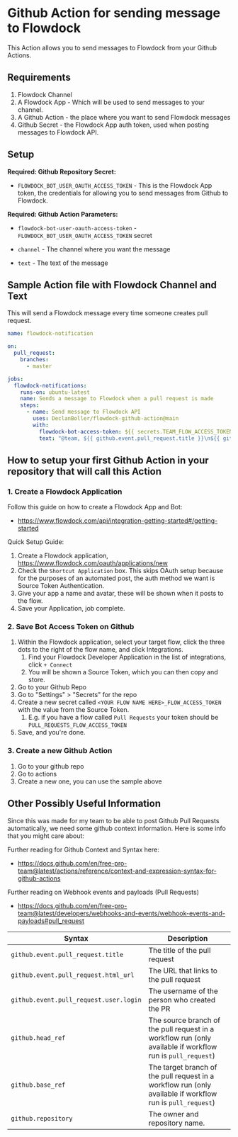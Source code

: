 # Github Action for sending message to Flowdock

This Action allows you to send messages to Flowdock from your Github Actions.

## Requirements

1. Flowdock Channel
2. A Flowdock App - Which will be used to send messages to your channel.
3. A Github Action - the place where you want to send Flowdock messages
4. Github Secret - the Flowdock App auth token, used when posting messages to Flowdock API.

## Setup

**Required: Github Repository Secret:**

- `FLOWDOCK_BOT_USER_OAUTH_ACCESS_TOKEN` - This is the Flowdock App token, the credentials for allowing you to send messages from Github to Flowdock.

**Required: Github Action Parameters:**

- `flowdock-bot-user-oauth-access-token` - `FLOWDOCK_BOT_USER_OAUTH_ACCESS_TOKEN` secret

- `channel` - The channel where you want the message

- `text` - The text of the message

## Sample Action file with Flowdock Channel and Text

This will send a Flowdock message every time someone creates pull request.

```yml
name: flowdock-notification

on:
  pull_request:
    branches:
      - master

jobs:
  flowdock-notifications:
    runs-on: ubuntu-latest
    name: Sends a message to Flowdock when a pull request is made
    steps:
      - name: Send message to Flowdock API
        uses: DeclanBoller/flowdock-github-action@main
        with:
          flowdock-bot-access-token: ${{ secrets.TEAM_FLOW_ACCESS_TOKEN }}
          text: "@team, ${{ github.event.pull_request.title }}\n${{ github.event.pull_request.html_url }}"
```

## How to setup your first Github Action in your repository that will call this Action

### 1. Create a Flowdock Application

Follow this guide on how to create a Flowdock App and Bot:

- https://www.flowdock.com/api/integration-getting-started#/getting-started

Quick Setup Guide:

1. Create a Flowdock application, https://www.flowdock.com/oauth/applications/new
1. Check the `Shortcut Application` box. This skips OAuth setup because for the purposes of an automated post, the auth method we want is Source Token Authentication.
1. Give your app a name and avatar, these will be shown when it posts to the flow.
1. Save your Application, job complete.

### 2. Save Bot Access Token on Github

1. Within the Flowdock application, select your target flow, click the three dots to the right of the flow name, and click Integrations.
   1. Find your Flowdock Developer Application in the list of integrations, click `+ Connect`
   1. You will be shown a Source Token, which you can then copy and store.
1. Go to your Github Repo
1. Go to "Settings" > "Secrets" for the repo
1. Create a new secret called `<YOUR FLOW NAME HERE>_FLOW_ACCESS_TOKEN` with the value from the Source Token.
   1. E.g. if you have a flow called `Pull Requests` your token should be `PULL_REQUESTS_FLOW_ACCESS_TOKEN`
1. Save, and you're done.

### 3. Create a new Github Action

1. Go to your github repo
1. Go to actions
1. Create a new one, you can use the sample above

## Other Possibly Useful Information

Since this was made for my team to be able to post Github Pull Requests automatically, we need some github context information. Here is some info that you might care about:

Further reading for Github Context and Syntax here:

- https://docs.github.com/en/free-pro-team@latest/actions/reference/context-and-expression-syntax-for-github-actions

Further reading on Webhook events and payloads (Pull Requests)

- https://docs.github.com/en/free-pro-team@latest/developers/webhooks-and-events/webhook-events-and-payloads#pull_request

| Syntax                                 | Description                                                                                                |
| -------------------------------------- | ---------------------------------------------------------------------------------------------------------- |
| `github.event.pull_request.title`      | The title of the pull request                                                                              |
| `github.event.pull_request.html_url`   | The URL that links to the pull request                                                                     |
| `github.event.pull_request.user.login` | The username of the person who created the PR                                                              |
| `github.head_ref`                      | The source branch of the pull request in a workflow run (only available if workflow run is `pull_request`) |
| `github.base_ref`                      | The target branch of the pull request in a workflow run (only available if workflow run is `pull_request`) |
| `github.repository`                    | The owner and repository name.                                                                             |
